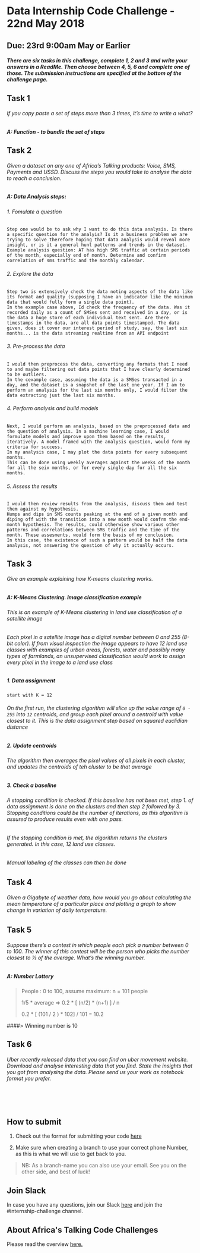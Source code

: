 # Data Internship Code Challenge - 22nd May 2018
## Due: 23rd 9:00am May or Earlier


##### There are six tasks in this challenge, complete 1, 2 and 3 and write your answers in a ReadMe. Then choose between 4, 5, 6 and complete one of those. The submission instructions are specified at the bottom of the challenge page.

## Task 1
###### If you copy paste a set of steps more than 3 times, it’s time to write a what?
##### A: Function - to bundle the set of steps


## Task 2
###### Given a dataset on any one of Africa’s Talking products: Voice, SMS, Payments and USSD. Discuss the steps you would take to analyse the data to reach a conclusion.
##### A: Data Analysis steps:
###### 1. Fomulate a question
    Step one would be to ask why I want to do this data analysis. Is there a specific question for the analyis? Is it a business problem we are trying to solve therefore hoping that data analysis would reveal more insight, or is it a general hunt patterns and trends in the dataset.
    Example analysis question: AT has high SMS traffic at certain periods of the month, especially end of month. Determine and confirm correlation of sms traffic and the monthly calendar.
###### 2. Explore the data
    Step two is extensively check the data noting aspects of the data like its format and quality (supposing I have an indicator like the minimum data that would fully form a single data point).
    In the example case above, Id check the frequency of the data. Was it recorded daily as a count of SMSes sent and received in a day, or is the data a huge store of each individual text sent. Are there timestamps in the data, are all data points timestamped. The data given, does it cover our interest period of study, say, the last six months... is the data streaming realtime from an API endpoint
###### 3. Pre-process the data
    I would then preprocess the data, converting any formats that I need to and maybe filtering out data points that I have clearly determined to be outliers.
    In the cexample case, assuming the data is a SMSes transacted in a day, and the dataset is a snapshot of the last one year. If I am to perform an analysis for the last six months only, I would filter the data extracting just the last six months.
###### 4. Perform analysis and build models
    Next, I would perform an analysis, based on the preprocessed data and the question of analysis. In a machine learning case, I would formulate models and improve upon them based on the results, iteratively. A model framed with the analysis question, would form my criteria for success.
    In my analysis case, I may plot the data points for every subsequent months.
    This can be done using weekly averages against the weeks of the month for all the seix months, or for every single day for all the six months.
###### 5. Assess the results
    I would then review results from the analysis, discuss them and test them against my hypothesis.
    Humps and dips in SMS counts peaking at the end of a given month and diping off with the transition into a new month would confrm the end-month hypothesis. The results, could otherwise show various other patterns and correlations between SMS traffic and the time of the month. These assesments, would form the basis of my conclusion.
    In this case, the existence of such a pattern would be half the data analysis, not answering the question of why it actually occurs.

## Task 3
###### Give an example explaining how K-means clustering works.
##### A: K-Means Clustering. Image classification example
###### This is an example of K-Means clustering in land use classification of a satellite image
###### Each pixel in a satellite image has a digital number between 0 and 255 (8-bit color). If from visual inspection the image appears to have 12 land use classes with examples of urban areas, forests, water and possibly many types of farmlands, an unsupervised classification would work to assign every pixel in the image to a land use class
##### 1. Data assignment
    start with K = 12
###### On the first run, the clustering algorithm will slice up the value range of `0 - 255` into `12` centroids, and group each pixel around a centroid with value closest to it. This is the data assignment step based on squared euclidian distance
##### 2. Update centroids
###### The algorithm then averages the pixel values of all pixels in each cluster, and updates the centroids of teh cluster to be that average
##### 3. Check a baseline
###### A stopping condition is checked. If this baseline has not been met, step 1. of data assignment is done on the clusters and then step 2 followed by 3. Stopping conditions could be the number of iterations, as this algorithm is assured to produce results even with one pass.
###### If the stopping condition is met, the algorithm returns the clusters generated. In this case, 12 land use classes.
###### Manual labeling of the classes can then be done

## Task 4
###### Given a Gigabyte of weather data, how would you go about calculating the mean temperature of a particular place and plotting a graph to show change in variation of daily temperature.

## Task 5
###### Suppose there’s a contest in which people each pick a number between 0 to 100. The winner of this contest will be the person who picks the number closest to ⅕ of the average. What’s the winning number.

##### A: Number Lottery
> People : 0 to 100, assume maximum: n = 101 people
>
> 1/5 * average => 0.2 * [ (n/2) * (n+1) ] / n
>
> 0.2 * [ (101 / 2 ) * 102] / 101 = 10.2
>
####> Winning number is 10


## Task 6
###### Uber recently released data that you can find on uber movement website. Download and analyse interesting data that you find. State the insights that you got from analysing the data. Please send us your work as notebook format you prefer.

<br><br>

## How to submit
1. Check out the format for submitting your code [here](http://atdevoutreach.viewdocs.io/DataInternshipCodeChallengeMay2018/CodeChallengeSteps/)

2.  Make sure when creating a branch to use your correct phone Number, as this is what we will use to get back to you.

> NB: As a branch-name you can also use your email.
> See you on the other side, and best of luck!


## Join Slack
In case you have any questions, join our Slack [here](https://slackin-africastalking.now.sh/) and join the #internship-challenge channel.

## About Africa's Talking Code Challenges
Please read the overview [here.](http://atdevoutreach.viewdocs.io/DataInternshipCodeChallengeMay2018/)
